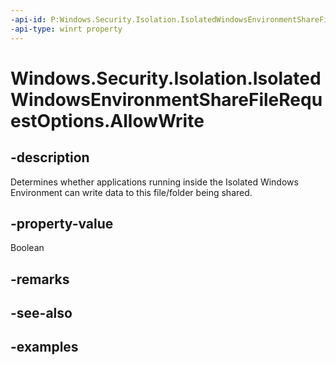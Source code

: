 ```yaml
---
-api-id: P:Windows.Security.Isolation.IsolatedWindowsEnvironmentShareFileRequestOptions.AllowWrite
-api-type: winrt property
---
```


# Windows.Security.Isolation.IsolatedWindowsEnvironmentShareFileRequestOptions.AllowWrite

<!--
public bool AllowWrite { get; set; }
-->


## -description
Determines whether applications running inside the Isolated Windows Environment can write data to this file/folder being shared.
## -property-value
Boolean
## -remarks

## -see-also

## -examples


